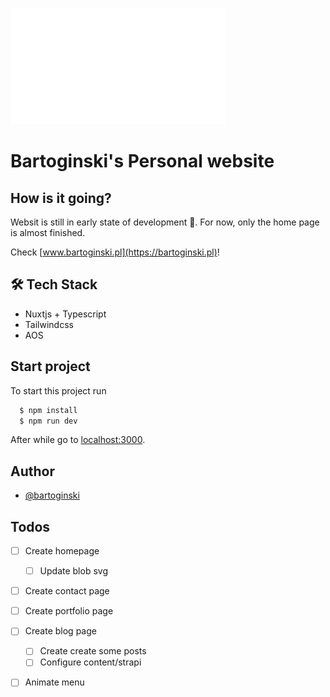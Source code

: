 
![Logo](assets/images/ogi_logo.png)


# Bartoginski's Personal website

## How is it going?
Websit is still in early state of development 🚧.
For now, only the home page is almost finished.

Check [www.bartoginski.pl](https://bartoginski.pl)!



## 🛠 Tech Stack
- Nuxtjs + Typescript
- Tailwindcss
- AOS

## Start project

To start this project run

```bash
  $ npm install
  $ npm run dev
```

After while go to [localhost:3000](https://localhost:300).

## Author

- [@bartoginski](https://www.github.com/bartoginski)

## Todos

- [ ]  Create homepage
    - [ ]  Update blob svg
- [ ]  Create contact page
- [ ]  Create portfolio page
- [ ]  Create blog page
    - [ ]  Create create some posts
    - [ ]  Configure content/strapi
- [ ]  Animate menu



